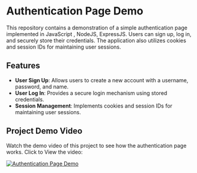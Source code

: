 # Authentication Page Demo

This repository contains a demonstration of a simple authentication page implemented in JavaScript , NodeJS, ExpressJS. Users can sign up, log in, and securely store their credentials. The application also utilizes cookies and session IDs for maintaining user sessions.

## Features
- **User Sign Up**: Allows users to create a new account with a username, password, and name.
- **User Log In**: Provides a secure login mechanism using stored credentials.
- **Session Management**: Implements cookies and session IDs for maintaining user sessions.

## Project Demo Video

Watch the demo video of this project to see how the authentication page works. Click to View the video:

[![Authentication Page Demo](https://res.cloudinary.com/dhorfmxva/image/upload/v1714454908/Screenshot_2024-04-30_105800_qgt4uv.png)](https://drive.google.com/file/d/1JkNvCgfh8AP5fKjn5kMRlEaKtSm3aLT3/view?usp=sharing)
